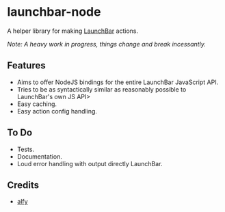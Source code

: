 # launchbar-node

A helper library for making [LaunchBar](https://www.obdev.at/products/launchbar/index.html) actions.

_Note: A heavy work in progress, things change and break incessantly._

## Features

* Aims to offer NodeJS bindings for the entire LaunchBar JavaScript API.
* Tries to be as syntactically similar as reasonably possible to LaunchBar's own JS API>
* Easy caching.
* Easy action config handling.

## To Do

* Tests.
* Documentation.
* Loud error handling with output directly LaunchBar.

## Credits

* [alfy](https://github.com/sindresorhus/alfy/)
